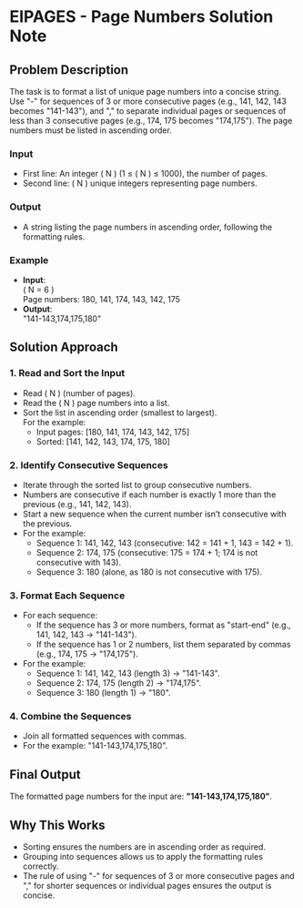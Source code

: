 # EIPAGES - Page Numbers Solution Note

## Problem Description
The task is to format a list of unique page numbers into a concise string. Use "-" for sequences of 3 or more consecutive pages (e.g., 141, 142, 143 becomes "141-143"), and "," to separate individual pages or sequences of less than 3 consecutive pages (e.g., 174, 175 becomes "174,175"). The page numbers must be listed in ascending order.

### Input
- First line: An integer \( N \) (1 ≤ \( N \) ≤ 1000), the number of pages.
- Second line: \( N \) unique integers representing page numbers.

### Output
- A string listing the page numbers in ascending order, following the formatting rules.

### Example
- **Input**:  
  \( N = 6 \)  
  Page numbers: 180, 141, 174, 143, 142, 175  
- **Output**:  
  "141-143,174,175,180"

## Solution Approach

### 1. Read and Sort the Input
- Read \( N \) (number of pages).
- Read the \( N \) page numbers into a list.
- Sort the list in ascending order (smallest to largest).  
  For the example:  
  - Input pages: [180, 141, 174, 143, 142, 175]  
  - Sorted: [141, 142, 143, 174, 175, 180]

### 2. Identify Consecutive Sequences
- Iterate through the sorted list to group consecutive numbers.
- Numbers are consecutive if each number is exactly 1 more than the previous (e.g., 141, 142, 143).
- Start a new sequence when the current number isn’t consecutive with the previous.
- For the example:
  - Sequence 1: 141, 142, 143 (consecutive: 142 = 141 + 1, 143 = 142 + 1).
  - Sequence 2: 174, 175 (consecutive: 175 = 174 + 1; 174 is not consecutive with 143).
  - Sequence 3: 180 (alone, as 180 is not consecutive with 175).

### 3. Format Each Sequence
- For each sequence:
  - If the sequence has 3 or more numbers, format as "start-end" (e.g., 141, 142, 143 → "141-143").
  - If the sequence has 1 or 2 numbers, list them separated by commas (e.g., 174, 175 → "174,175").
- For the example:
  - Sequence 1: 141, 142, 143 (length 3) → "141-143".
  - Sequence 2: 174, 175 (length 2) → "174,175".
  - Sequence 3: 180 (length 1) → "180".

### 4. Combine the Sequences
- Join all formatted sequences with commas.
- For the example: "141-143,174,175,180".

## Final Output
The formatted page numbers for the input are: **"141-143,174,175,180"**.

## Why This Works
- Sorting ensures the numbers are in ascending order as required.
- Grouping into sequences allows us to apply the formatting rules correctly.
- The rule of using "-" for sequences of 3 or more consecutive pages and "," for shorter sequences or individual pages ensures the output is concise.